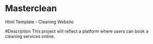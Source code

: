 # Masterclean
Html Template - Cleaning Website

#Description
This project will reflect a platform where users can book a cleaning services online.
